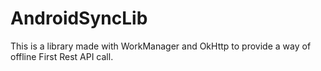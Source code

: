 # AndroidSyncLib
This is a library made with WorkManager and OkHttp to provide a way of offline First Rest API call.

